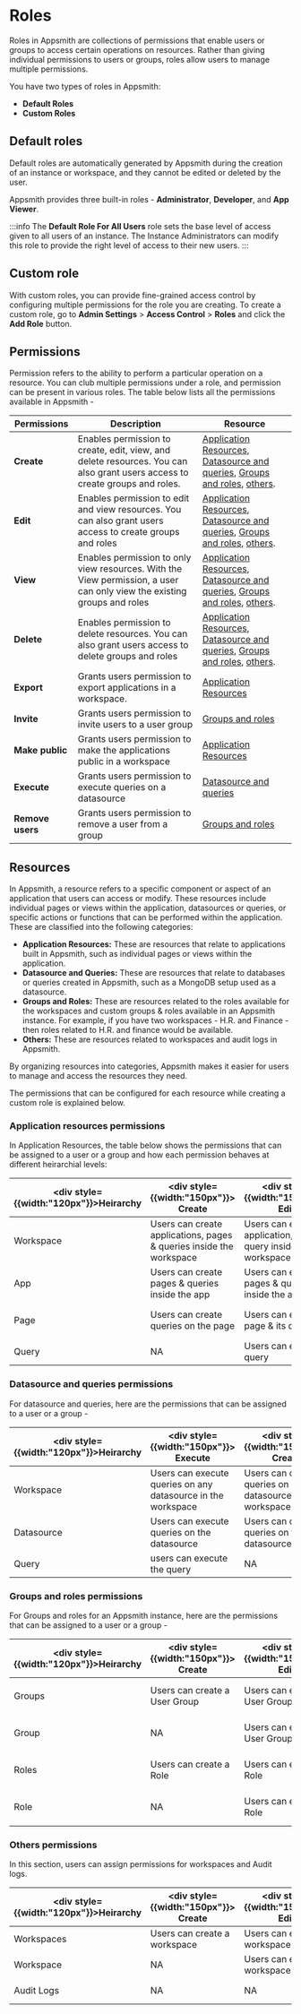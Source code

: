 # Roles
Roles in Appsmith are collections of permissions that enable users or groups to access certain operations on resources. Rather than giving individual permissions to users or groups, roles allow users to manage multiple permissions.

You have two types of roles in Appsmith:

- **Default Roles** 
- **Custom Roles** 

## Default roles

Default roles are automatically generated by Appsmith during the creation of an instance or workspace, and they cannot be edited or deleted by the user.

Appsmith provides three built-in roles - **Administrator**, **Developer**, and **App Viewer**. 

:::info
The **Default Role For All Users** role sets the base level of access given to all users of an instance. The Instance Administrators can modify this role to provide the right level of access to their new users. 
:::

## Custom role

With custom roles, you can provide fine-grained access control by configuring multiple permissions for the role you are creating. To create a custom role, go to **Admin Settings** > **Access Control** > **Roles** and click the **Add Role** button. 


## Permissions

Permission refers to the ability to perform a particular operation on a resource. You can club multiple permissions under a role, and permission can be present in various roles. The table below lists all the permissions available in Appsmith -


|  Permissions       |    Description                                                     |   Resource   |
| ---------------    |------------------------------------------------------------------- | ------------ |
| **Create**         | Enables permission to create, edit, view, and delete resources. You can also grant users access to create groups and roles. | [Application Resources](#application-resources-permissions), [Datasource and queries](#datasource-and-queries-permissions), [Groups and roles](#groups-and-roles-permissions), [others](#others-permissions). |
| **Edit**           |Enables permission to edit and view resources. You can also grant users access to create groups and roles | [Application Resources](#application-resources-permissions), [Datasource and queries](#datasource-and-queries-permissions), [Groups and roles](#groups-and-roles-permissions), [others](#others-permissions). |
| **View**           |Enables permission to only view resources. With the View permission, a user can only view the existing groups and roles | [Application Resources](#application-resources-permissions), [Datasource and queries](#datasource-and-queries-permissions), [Groups and roles](#groups-and-roles-permissions), [others](#others-permissions). |
| **Delete**         |Enables permission to delete resources. You can also grant users access to delete groups and roles |[Application Resources](#application-resources-permissions), [Datasource and queries](#datasource-and-queries-permissions), [Groups and roles](#groups-and-roles-permissions), [others](#others-permissions). |  
| **Export**         |Grants users permission to export applications in a workspace. | [Application Resources](#application-resources-permissions) | 
| **Invite**         |Grants users permission to invite users to a user group | [Groups and roles](#groups-and-roles-permissions)     |
| **Make public**    |Grants users permission to make the applications public in a workspace |[Application Resources](#application-resources-permissions)|
| **Execute**        |Grants users permission to execute queries on a datasource | [Datasource and queries](#datasource-and-queries-permissions) |
| **Remove users**   |Grants users permission to remove a user from a group| [Groups and roles](#groups-and-roles-permissions) |

## Resources

In Appsmith, a resource refers to a specific component or aspect of an application that users can access or modify. These resources include individual pages or views within the application, datasources or queries, or specific actions or functions that can be performed within the application. These are classified into the following categories:

* **Application Resources:** These are resources that relate to applications built in Appsmith, such as individual pages or views within the application.
* **Datasource and Queries:** These are resources that relate to databases or queries created in Appsmith, such as a MongoDB setup used as a datasource.
* **Groups and Roles:** These are resources related to the roles available for the workspaces and custom groups & roles available in an Appsmith instance. For example, if you have two workspaces - H.R. and Finance - then roles related to H.R. and finance would be available.
* **Others:** These are resources related to workspaces and audit logs in Appsmith.

By organizing resources into categories, Appsmith makes it easier for users to manage and access the resources they need.

The permissions that can be configured for each resource while creating a custom role is explained below.

### Application resources permissions

In Application Resources, the table below shows the permissions that can be assigned to a user or a group and how each permission behaves at different heirarchial levels:

|  <div style= {{width:"120px"}}>Heirarchy</div> | <div style= {{width:"150px"}}> Create </div>| <div style= {{width:"150px"}}> Edit </div> | <div style= {{width:"150px"}}> Delete </div> | <div style= {{width:"150px"}}> View </div> | <div style= {{width:"150px"}}> Public </div> | <div style= {{width:"150px"}}> Export </div> | 
| --- | --- | --- | --- | --- | --- | --- |
| Workspace | Users can create applications, pages & queries inside the workspace | Users can edit any application, page & query inside the workspace | Users can delete any application, page & query inside the workspace | Users can view any application, page & query inside the workspace. | Users can make any application inside the workspace public | Users can export any application inside the workspace |
| App | Users can create pages & queries inside the app | Users can edit pages & queries inside the app | Users can delete the app & its pages & queries | Users can view the app & its pages & queries. | Users can make the application public | Users can export the application |
| Page | Users can create queries on the page | Users can edit the page & its queries | Users can delete the page & its queries | Users can view the page & its queries | NA | NA |
| Query | NA | Users can edit the query | Users can delete the query | Users can view the query | NA | NA |


### Datasource and queries permissions

For datasource and queries, here are the permissions that can be assigned to a user or a group -

|  <div style= {{width:"120px"}}>Heirarchy</div> | <div style= {{width:"150px"}}> Execute </div> | <div style= {{width:"150px"}}> Create </div>| <div style= {{width:"150px"}}> Edit </div> | <div style= {{width:"150px"}}> Delete </div> | <div style= {{width:"150px"}}> View </div> |
| --- | --- | --- | --- | --- | --- |
| Workspace | Users can execute queries on any datasource in the workspace | Users can create queries on any datasource in the workspace | Users can edit any datasource in the workspace | Users can delete any datasource in the workspace | Users can view any datasource in the workspace |
| Datasource | Users can execute queries on the datasource | Users can create queries on the datasource | Users can edit the datasource | Users can delete the datasource | Users can view the datasource |
| Query | users can execute the query | NA | NA | NA | NA |


### Groups and roles permissions

For Groups and roles for an Appsmith instance, here are the permissions that can be assigned to a user or a group -

|  <div style= {{width:"120px"}}>Heirarchy</div> | <div style= {{width:"150px"}}> Create </div>| <div style= {{width:"150px"}}> Edit </div> | <div style= {{width:"150px"}}> Delete </div> | <div style= {{width:"150px"}}> View </div> | <div style= {{width:"150px"}}> Invite User </div> | <div style= {{width:"150px"}}> Remove User </div> | <div style= {{width:"150px"}}> Associate Role </div>|
| --- | --- | --- | --- | --- | --- | --- | --- |
| Groups | Users can create a User Group | Users can edit any User Group | Users can delete any User Group | Users can view any User Group | Users can invite an email to any User Group | Users can remove another user from any User Group | NA |
| Group | NA | Users can edit the User Group | Users can delete the User Group | Users can view the User Group | Users can invite an email to the User Group | Users can remove another user from the User Group | NA |
| Roles | Users can create a Role | Users can edit any Role | Users can delete any Role | Users can view any Role | NA | NA | Users can assign any role to any User or User Group |
| Role | NA | Users can edit the Role | Users can delete the Role | Users can view the Role | NA | NA | Users can assign the role to any User or User Group |


### Others permissions

In this section, users can assign permissions for workspaces and Audit logs.

|  <div style= {{width:"120px"}}>Heirarchy</div> | <div style= {{width:"150px"}}> Create </div>| <div style= {{width:"150px"}}> Edit </div> | <div style= {{width:"150px"}}> Delete </div> | <div style= {{width:"150px"}}> View </div> |
| --- | --- | --- | --- | --- |
| Workspaces | Users can create a workspace | Users can edit any workspace | Users can delete any workspace | Users can view any workspace |
| Workspace | NA | Users can edit the workspace | Users can delete the workspace | Users can view the workspace |
| Audit Logs | NA | NA | NA | Users can view the audit logs |

